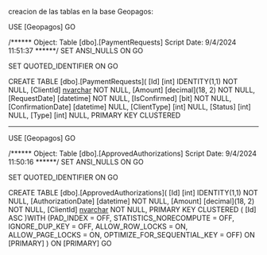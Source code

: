 creacion de las tablas en la base Geopagos:

USE [Geopagos]
GO

/****** Object:  Table [dbo].[PaymentRequests]    Script Date: 9/4/2024 11:51:37 ******/
SET ANSI_NULLS ON
GO

SET QUOTED_IDENTIFIER ON
GO

CREATE TABLE [dbo].[PaymentRequests](
	[Id] [int] IDENTITY(1,1) NOT NULL,
	[ClientId] [nvarchar](255) NOT NULL,
	[Amount] [decimal](18, 2) NOT NULL,
	[RequestDate] [datetime] NOT NULL,
	[IsConfirmed] [bit] NOT NULL,
	[ConfirmationDate] [datetime] NULL,
	[ClientType] [int] NULL,
	[Status] [int] NULL,
	[Type] [int] NULL,
PRIMARY KEY CLUSTERED 

*******************************************************************


USE [Geopagos]
GO

/****** Object:  Table [dbo].[ApprovedAuthorizations]    Script Date: 9/4/2024 11:50:16 ******/
SET ANSI_NULLS ON
GO

SET QUOTED_IDENTIFIER ON
GO

CREATE TABLE [dbo].[ApprovedAuthorizations](
	[Id] [int] IDENTITY(1,1) NOT NULL,
	[AuthorizationDate] [datetime] NOT NULL,
	[Amount] [decimal](18, 2) NOT NULL,
	[ClientId] [nvarchar](100) NOT NULL,
PRIMARY KEY CLUSTERED 
(
	[Id] ASC
)WITH (PAD_INDEX = OFF, STATISTICS_NORECOMPUTE = OFF, IGNORE_DUP_KEY = OFF, ALLOW_ROW_LOCKS = ON, ALLOW_PAGE_LOCKS = ON, OPTIMIZE_FOR_SEQUENTIAL_KEY = OFF) ON [PRIMARY]
) ON [PRIMARY]
GO




